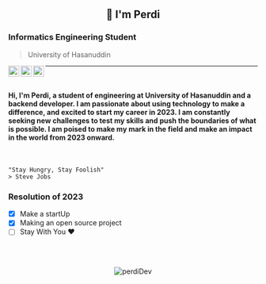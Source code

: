 
<h2 align="center">🙌 I'm Perdi </h1>

### Informatics Engineering Student
> University of Hasanuddin

<p align="center">
  <a href="https://www.instagram.com/perdidev/">
    <img align="left" alt="PerdiDev's Instagram" width="22px" src="https://raw.githubusercontent.com/hussainweb/hussainweb/main/icons/instagram.png" />
  </a>
  <a href="https://twitter.com/perdidev/">
    <img align="left" alt="PerdiDev | Twitter" width="22px" src="https://raw.githubusercontent.com/peterthehan/peterthehan/master/assets/twitter.svg" />
  </a>
  <a href="https://www.linkedin.com/in/perdi-dev/">
    <img align="left" alt="PerdiDev's LinkedIN" width="22px" src="https://raw.githubusercontent.com/peterthehan/peterthehan/master/assets/linkedin.svg" />
  </a>
</p>

---

</br>

#### Hi, I'm Perdi, a student of engineering at University of Hasanuddin and a backend developer. I am passionate about using technology to make a difference, and excited to start my career in 2023. I am constantly seeking new challenges to test my skills and push the boundaries of what is possible. I am poised to make my mark in the field and make an impact in the world from 2023 onward.

</br>

```
"Stay Hungry, Stay Foolish"
> Steve Jobs
```
### Resolution of 2023
- [x] Make a startUp
- [x] Making an open source project
- [ ] Stay With You ♥️

</br>
</br>

<p align="center"> <img src="https://github-readme-stats.vercel.app/api?username=perdiDev&show_icons=true&theme=radical" alt="perdiDev" />

